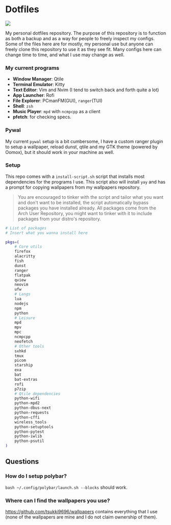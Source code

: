# Dotfiles
![](https://raw.githubusercontent.com/tsukki9696/dotfiles/main/rices.gif)

My personal dotfiles repository. The purpose of this repository is to function as both a backup and as a way for people to freely inspect my configs. Some of the files here are for mostly, my personal use but anyone can freely clone this repository to use it as they see fit. Many configs here can change time to time, and what I use may change as well.

### My current programs
- **Window Manager**: Qtile
- **Terminal Emulator**: Kitty
- **Text Editor**: Vim and Nvim (I tend to switch back and forth quite a lot)
- **App Launcher**: Rofi
- **File Explorer**: PCmanFM(GUI), `ranger`(TUI)
- **Shell**: `zsh`
- **Music Player**: `mpd` with `ncmpcpp` as a client
- **pfetch**: for checking specs.

### Pywal
My current `pywal` setup is a bit cumbersome, I have a custom ranger plugin to setup a wallpaper, reload dunst, qtile and my GTK theme (powered by Oomox), but it should work in your machine as well.

### Setup
This repo comes with a `install-script.sh` script that installs most dependencies for the programs I use. This script also will install `yay` and has a prompt for copying wallpapers from my wallpapers repository. 

> You are encouraged to tinker with the script and tailor what you want and don't want to be installed, the script automatically bypass packages you have installed already. All packages come from the Arch User Repository, you might want to tinker with it to include packages from your distro's repository.

```bash
# List of packages
# Insert what you wanna install here

pkgs=(
    # Core utils
    firefox
    alacritty
    fish
    dunst
    ranger
    flatpak
    qview
    neovim
    ufw
    # Langs
    lua
    nodejs
    npm
    python
    # Leisure
    mpd
    mpv
    mpc
    ncmpcpp
    neofetch
    # Other tools
    sxhkd
    tmux
    picom
    starship
    exa
    bat
    bat-extras
    rofi
    p7zip
    # Qtile dependencies
    python-wifi
    python-mpd2
    python-dbus-next
    python-requests
    python-cffi
    wireless_tools
    python-setuptools
    python-pytest
    python-iwlib
    python-psutil
)
```

## Questions

### How do I setup polybar?
`bash ~/.config/polybar/launch.sh --blocks` should work.

### Where can I find the wallpapers you use?
https://github.com/tsukki9696/wallpapers contains everything that I use (none of the wallpapers are mine and I do not claim ownership of them).

